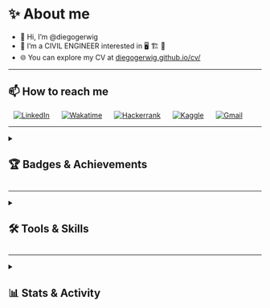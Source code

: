 # **✨ About me**

- 👋 Hi, I’m @diegogerwig
- 👀 I’m a CIVIL ENGINEER interested in 🖥 🏗 🔭
- 🌐 You can explore my CV at [diegogerwig.github.io/cv/](https://diegogerwig.github.io/cv/)

---

## **📫 How to reach me**

<div style='text-align:left'>
    <a href='https://www.linkedin.com/in/diegogerwig' style='padding: 10px;'><img alt='LinkedIn' src='https://img.shields.io/badge/LinkedIn-0077B5.svg?logo=linkedin&logoColor=white' style='height: 25px;'></a>
    <a href='https://wakatime.com/@diegogerwig' style='padding: 10px;'><img alt='Wakatime' src='https://img.shields.io/badge/Wakatime-2496ED.svg?logo=wakatime&logoColor=white&color=green' style='height: 25px;'></a>
    <a href='https://www.hackerrank.com/diegogerwig' style='padding: 10px;'><img alt='Hackerrank' src='https://img.shields.io/badge/Hackerrank-2EC866.svg?logo=hackerrank&logoColor=white' style='height: 25px;'></a>
    <a href='https://www.kaggle.com/diegogerwig' style='padding: 10px;'><img alt='Kaggle' src='https://img.shields.io/badge/Kaggle-20BEFF.svg?logo=kaggle&logoColor=white' style='height: 25px;'></a>
    <a href='mailto:diegogerwig@gmail.com' style='padding: 10px;'><img alt='Gmail' src='https://img.shields.io/badge/Gmail-EA4335.svg?logo=gmail&logoColor=white' style='height: 25px;'></a>
</div>

---

<details> 
    <summary><h2>🏆 Badges & Achievements </h2></summary>
    <h3>42 Network</h3>
        <div style='display: flex; flex-direction: column; align-items: center;'>
            <a href='https://www.42network.org/about-us/' target='_blank'>
                <img src='./_badges/42_Common_Core.png' width='500'>
            </a>
        </div>
    <h3>QClass 2023-2024</h3>
        <div style='display: flex; flex-direction: column; align-items: center;'>
            <a href='./_badges/QCourse501-1-214_Certificate.jpg' target='_blank'>
                <img src='./_badges/QCourse501-1-214_Badge.jpg' width='300'>
            </a>
        </div>
    <h3>Quantum Explorers 2023</h3>
    <div style='display: flex; flex-direction: column; align-items: center;'>
        <a href='https://www.credly.com/badges/1dfa6b06-c443-4d56-b6e8-3375dd7ad03b/linked_in_profile' target='_blank'>
            <img src='./_badges/quantum-explorer-2023-advanced.png' width='200' style='margin-bottom: 10px;'>
        </a>
    </div>
    <h3>Summer School 2023</h3>
    <div style='display: flex; flex-direction: column; align-items: center;'>
        <a href='https://www.credly.com/badges/a27d052e-9609-4c30-aeb7-8b86ab0fd75a/linked_in_profile' target='_blank'>
            <img src='./_badges/qiskit-global-summer-school-2023-quantum-excellence.png' width='200'>
        </a>
    </div>
</details>

---

<details> 
  <summary><h2>🛠️ Tools & Skills </h2></summary>

  <h3>👨‍💻 Programming and Markup Languages</h3>

  <p>
      <a href='https://github.com/search?q=user%3Adiegogerwig+language%3Apython'><img alt='Python' src='https://img.shields.io/badge/Python-14354C.svg?logo=python&logoColor=white' ></a>
      <a href='#'><img alt='C' src='https://custom-icon-badges.demolab.com/badge/C-03599C.svg?logo=c-in-hexagon&logoColor=white'></a>
      <a href='#'><img alt='C++' src='https://custom-icon-badges.demolab.com/badge/C++-9C033A.svg?logo=cpp2&logoColor=white'></a>
      <a href='#'><img alt='MIPS Assembly' src='https://custom-icon-badges.demolab.com/badge/Assembly-525252.svg?logo=asm-hex&logoColor=white'></a>
      <a href='#'><img alt='Bash' src='https://img.shields.io/badge/Bash-121011.svg?logo=gnu-bash&logoColor=white'></a>
      <a href='#'><img alt='Google Apps Script' src='https://custom-icon-badges.demolab.com/badge/Google%20Apps%20Script-02569B.svg?logo=gs&logoColor=white'></a>
      <a href='#'><img alt='Markdown' src='https://img.shields.io/badge/Markdown-000000.svg?logo=markdown&logoColor=white'></a>
      <a href='#'><img alt='LaTeX' src='https://img.shields.io/badge/LaTeX-008080.svg?logo=LaTeX&logoColor=white'></a>
      <a href='#'><img alt='TypeScript' src='https://img.shields.io/badge/TypeScript-007ACC.svg?logo=typescript&logoColor=white'></a>
      <a href='#'><img alt='JavaScript' src='https://img.shields.io/badge/JavaScript-F7DF1E.svg?logo=javascript&logoColor=black'></a>
      <a href='#'><img alt='HTML' src='https://img.shields.io/badge/HTML-E34F26.svg?logo=html5&logoColor=white'></a>
      <a href='#'><img alt='CSS' src='https://img.shields.io/badge/CSS-1572B6.svg?logo=css3&logoColor=white'></a>
  </p>

  <h3>📖 Frameworks and Libraries</h3>

  <p>
      <a href='#'><img alt='NumPy' src='https://img.shields.io/badge/Numpy-013243.svg?logo=numpy&logoColor=white'></a>
      <a href='#'><img alt='Pandas' src='https://img.shields.io/badge/Pandas-150458.svg?logo=pandas&logoColor=white'></a>
      <a href='#'><img alt='Matplotlib' src='https://img.shields.io/badge/Matplotlib-3776AB.svg?logo=python&logoColor=white'></a>
      <a href='#'><img alt='Pytest' src='https://img.shields.io/badge/Pytest-0A9EDC.svg?logo=pytest&logoColor=white'></a>
      <a href='#'><img alt='TensorFlow' src='https://img.shields.io/badge/TensorFlow-FF6F00.svg?logo=TensorFlow&logoColor=white'></a>
      <a href='#'><img alt='Data Science' src='https://img.shields.io/badge/Data%20Science-333333.svg?'></a>
  </p>

  <h3>💻 Software and Tools</h3>

  <p>
      <a href='#'><img alt='Docker' src='https://img.shields.io/badge/Docker-2496ED.svg?logo=docker&logoColor=white'></a>
      <a href='#'><img alt='Jupyter' src='https://img.shields.io/badge/Jupyter-F37626.svg?logo=Jupyter&logoColor=white'></a>
      <a href='#'><img alt='Git' src='https://img.shields.io/badge/Git-F05033.svg?logo=git&logoColor=white'></a>
      <a href='#'><img alt='Google Sheets' src='https://img.shields.io/badge/Sheets-34A853.svg?logo=google%20sheets&logoColor=white'></a>
      <a href='#'><img alt='Postman' src='https://img.shields.io/badge/Postman-FF6C37?logo=postman&logoColor=white'></a>
      <a href='#'><img alt='Visual Studio Code' src='https://img.shields.io/badge/Visual%20Studio%20Code-0078d7.svg?logo=visual-studio-code&logoColor=white'></a>
      <a href='#'><img alt='Qiskit' src='https://img.shields.io/badge/Qiskit-000000.svg?logo=qiskit&logoColor=white'></a>
  </p>
</details>

---

<details>
  <summary><h2>📊 Stats & Activity</h2></summary>
     <div align='center' style='text-align:center'>
        <a href=''>
            <img width='50%' 
                src='https://github-readme-streak-stats.herokuapp.com/?user=diegogerwig&theme=vue-dark&hide_border=false'>
        </a>
        <a href=''>
            <img width='50%' 
                src='https://github-readme-stats.vercel.app/api?username=diegogerwig&theme=vue-dark&show_icons=true&hide_border=false&count_private=true'>
        </a>
        <a href=''>
            <img width='50%' 
                src='https://github-readme-stats.vercel.app/api/top-langs/?username=diegogerwig&theme=vue-dark&show_icons=true&hide_border=false&layout=compact'>
        </a>
        <a href='https://wakatime.com/@diegogerwig'>
            <img width='50%' 
                src='https://github-readme-stats.vercel.app/api/wakatime?username=diegogerwig&hide_progress=false&layout=compact&custom_title=WAKATIME%20last%20year%20📈%Stats&hide_border=false&theme=vue-dark'
                alt='Diego Gerwig's WAKATIME last year 📈 stats'>
        </a>   
        <a href='https://github.com/ashutosh00710/github-readme-activity-graph'><img alt='Diego Gerwig's Activity Graph' src='https://github-readme-activity-graph.vercel.app/graph/?username=diegogerwig&hide_border=false&theme=github-dark-dimmed' />
        </a>
        <p align='center' >
            <img src='https://user-images.githubusercontent.com/74038190/212284115-f47cd8ff-2ffb-4b04-b5bf-4d1c14c0247f.gif' />
        </p>
    </div>
</details>
